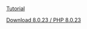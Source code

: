 [Tutorial](https://www.youtube.com/watch?v=xXkKeojOb1A)

[Download 8.0.23 / PHP 8.0.23](https://www.apachefriends.org/download.html) 

